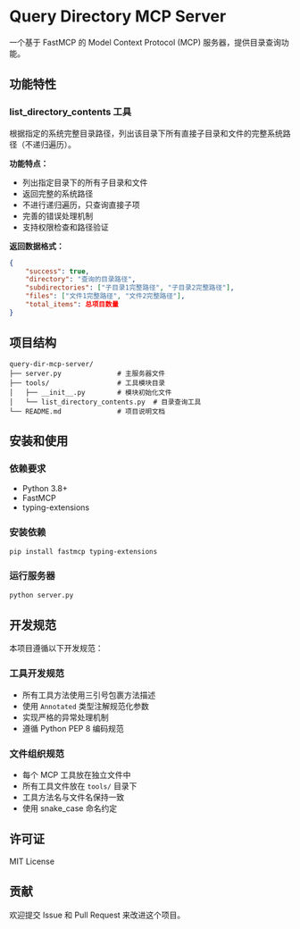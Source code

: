 # Query Directory MCP Server

一个基于 FastMCP 的 Model Context Protocol (MCP) 服务器，提供目录查询功能。

## 功能特性

### list_directory_contents 工具

根据指定的系统完整目录路径，列出该目录下所有直接子目录和文件的完整系统路径（不递归遍历）。

**功能特点：**
- 列出指定目录下的所有子目录和文件
- 返回完整的系统路径
- 不进行递归遍历，只查询直接子项
- 完善的错误处理机制
- 支持权限检查和路径验证

**返回数据格式：**
```json
{
    "success": true,
    "directory": "查询的目录路径",
    "subdirectories": ["子目录1完整路径", "子目录2完整路径"],
    "files": ["文件1完整路径", "文件2完整路径"],
    "total_items": 总项目数量
}
```

## 项目结构

```
query-dir-mcp-server/
├── server.py              # 主服务器文件
├── tools/                 # 工具模块目录
│   ├── __init__.py        # 模块初始化文件
│   └── list_directory_contents.py  # 目录查询工具
└── README.md              # 项目说明文档
```

## 安装和使用

### 依赖要求

- Python 3.8+
- FastMCP
- typing-extensions

### 安装依赖

```bash
pip install fastmcp typing-extensions
```

### 运行服务器

```bash
python server.py
```

## 开发规范

本项目遵循以下开发规范：

### 工具开发规范
- 所有工具方法使用三引号包裹方法描述
- 使用 `Annotated` 类型注解规范化参数
- 实现严格的异常处理机制
- 遵循 Python PEP 8 编码规范

### 文件组织规范
- 每个 MCP 工具放在独立文件中
- 所有工具文件放在 `tools/` 目录下
- 工具方法名与文件名保持一致
- 使用 snake_case 命名约定

## 许可证

MIT License

## 贡献

欢迎提交 Issue 和 Pull Request 来改进这个项目。
